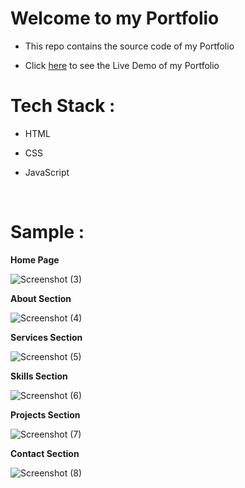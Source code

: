 # Welcome to my Portfolio

* This repo contains the source code of my Portfolio

* Click [here](https://dheeraj-singh.netlify.app/) to see the Live Demo of my Portfolio


# Tech Stack :

* HTML

* CSS

* JavaScript
<br/>

# Sample :

**Home Page**

![Screenshot (3)](https://user-images.githubusercontent.com/77190618/193133903-85f614c0-4dc0-40f2-a649-a3058aa5efd2.png)

**About Section**

![Screenshot (4)](https://user-images.githubusercontent.com/77190618/193133918-8c4373db-bad7-4c5e-a6aa-40e1bb77aa29.png)

**Services Section**

![Screenshot (5)](https://user-images.githubusercontent.com/77190618/193133955-cfff8e88-4308-43d1-9305-8fc20e556e32.png)

**Skills Section**

![Screenshot (6)](https://user-images.githubusercontent.com/77190618/193133984-9a17e6ae-8462-4219-a9f2-c205e955de39.png)

**Projects Section**

![Screenshot (7)](https://user-images.githubusercontent.com/77190618/193134006-4e2bf3c5-5619-43bd-8a13-74d038239c56.png)

**Contact Section**

![Screenshot (8)](https://user-images.githubusercontent.com/77190618/193134020-4d30972f-7a4b-4636-a9e1-c55d05860d51.png)
